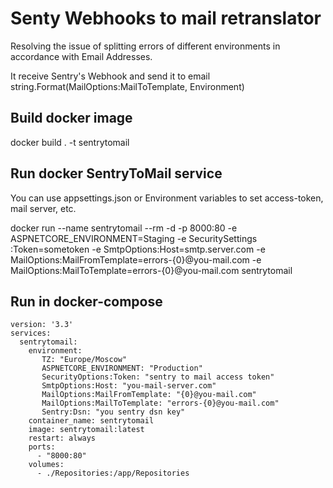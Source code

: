 # Senty Webhooks to mail retranslator
Resolving the issue of splitting errors of different environments in accordance with Email Addresses.

It receive Sentry's Webhook and send it to email string.Format(MailOptions:MailToTemplate, Environment)

## Build docker image
docker build . -t sentrytomail

## Run docker SentryToMail service
You can use appsettings.json or Environment variables to set access-token, mail server, etc.

docker run --name sentrytomail --rm -d -p 8000:80 -e ASPNETCORE_ENVIRONMENT=Staging -e SecuritySettings
:Token=sometoken -e SmtpOptions:Host=smtp.server.com -e MailOptions:MailFromTemplate=errors-{0}@you-mail.com -e MailOptions:MailToTemplate=errors-{0}@you-mail.com sentrytomail 

## Run in docker-compose
```
version: '3.3'
services:
  sentrytomail:
    environment:
       TZ: "Europe/Moscow"
       ASPNETCORE_ENVIRONMENT: "Production"
       SecurityOptions:Token: "sentry to mail access token"
       SmtpOptions:Host: "you-mail-server.com"
       MailOptions:MailFromTemplate: "{0}@you-mail.com"
       MailOptions:MailToTemplate: "errors-{0}@you-mail.com"
       Sentry:Dsn: "you sentry dsn key"
    container_name: sentrytomail
    image: sentrytomail:latest
    restart: always
    ports:
      - "8000:80"
    volumes:
      - ./Repositories:/app/Repositories
```
